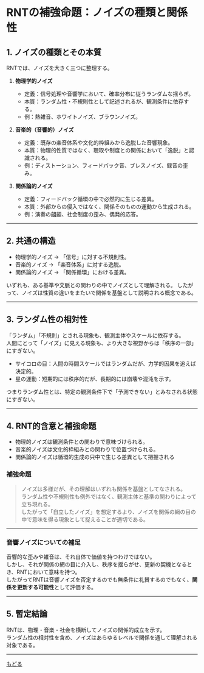 # RNTの補強命題：ノイズの種類と関係性

## 1. ノイズの種類とその本質
RNTでは、ノイズを大きく三つに整理する。

1. **物理学的ノイズ**  
   - 定義：信号処理や音響学において、確率分布に従うランダムな揺らぎ。  
   - 本質：ランダム性・不規則性として記述されるが、観測条件に依存する。  
   - 例：熱雑音、ホワイトノイズ、ブラウンノイズ。  

2. **音楽的（音響的）ノイズ**  
   - 定義：既存の楽音体系や文化的枠組みから逸脱した音響現象。  
   - 本質：物理的性質ではなく、聴取や制度との関係において「逸脱」と認識される。  
   - 例：ディストーション、フィードバック音、ブレスノイズ、録音の歪み。  

3. **関係論的ノイズ**  
   - 定義：フィードバック循環の中で必然的に生じる差異。  
   - 本質：外部からの侵入ではなく、関係そのものの運動から生成される。  
   - 例：演奏の齟齬、社会制度の歪み、偶発的応答。  

---

## 2. 共通の構造
- 物理学的ノイズ → 「信号」に対する不規則性。  
- 音楽的ノイズ → 「楽音体系」に対する逸脱。  
- 関係論的ノイズ → 「関係循環」における差異。  

いずれも、ある基準や文脈との関わりの中でノイズとして理解される。
したがって、ノイズは性質の違いをまたいで関係を基盤として説明される概念である。 

---

## 3. ランダム性の相対性
「ランダム」「不規則」とされる現象も、観測主体やスケールに依存する。  
人間にとって「ノイズ」に見える現象も、より大きな視野からは「秩序の一部」にすぎない。  

- サイコロの目：人間の時間スケールではランダムだが、力学的因果を追えば決定的。  
- 星の運動：短期的には秩序的だが、長期的には崩壊や混沌を示す。  

つまりランダム性とは、特定の観測条件下で「予測できない」とみなされる状態にすぎない。  

---

## 4. RNT的含意と補強命題
- 物理的ノイズは観測条件との関わりで意味づけられる。 
- 音楽的ノイズは文化的枠組みとの関わりで位置づけられる。
- 関係論的ノイズは循環的生成の只中で生じる差異として把握される 

### 補強命題
> ノイズは多様だが、その理解はいずれも関係を基盤としてなされる。  
> ランダム性や不規則性も例外ではなく、観測主体と基準の関わりによって立ち現れる。  
> したがって「自立したノイズ」を想定するより、ノイズを関係の網の目の中で意味を得る現象として捉えることが適切である。  

---  

### 音響ノイズについての補足
音響的な歪みや雑音は、それ自体で価値を持つわけではない。  
しかし、それが関係の網の目に介入し、秩序を揺らがせ、更新の契機となるとき、RNTにおいて意味を持つ。  
したがってRNTは音響ノイズを否定するのでも無条件に礼賛するのでもなく、**関係を更新する可能性**として評価する。  

---  

## 5. 暫定結論
RNTは、物理・音楽・社会を横断してノイズの関係的成立を示す。  
ランダム性の相対性を含め、ノイズはあらゆるレベルで関係を通して理解される対象である。

---  

[もどる](00-index.md)
